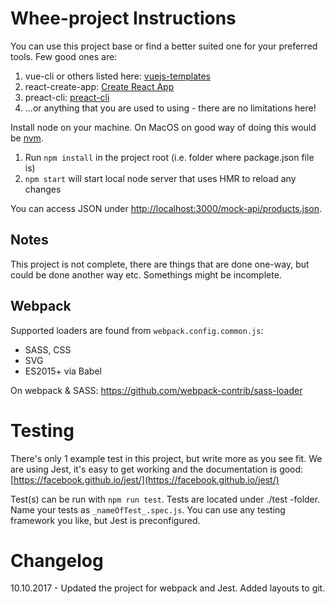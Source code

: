 # Whee-project Instructions

You can use this project base or find a better suited one for your preferred tools. Few good ones are:
1. vue-cli or others listed here: [vuejs-templates](https://github.com/vuejs-templates)
2. react-create-app: [Create React App](https://github.com/facebookincubator/create-react-app)
3. preact-cli: [preact-cli](https://github.com/developit/preact-cli)
4. ...or anything that you are used to using - there are no limitations here!

Install node on your machine. On MacOS on good way of doing this would be [nvm](https://github.com/creationix/nvm).

1. Run `npm install` in the project root (i.e. folder where package.json file is)
2. `npm start` will start local node server that uses HMR to reload any changes

You can access JSON under [http://localhost:3000/mock-api/products.json](http://localhost:3000/mock-api/products.json).

## Notes

This project is not complete, there are things that are done one-way, but could be done another way etc. Somethings might be incomplete.


## Webpack

Supported loaders are found from `webpack.config.common.js`:
- SASS, CSS
- SVG
- ES2015+ via Babel

On webpack & SASS: https://github.com/webpack-contrib/sass-loader

# Testing

There's only 1 example test in this project, but write more as you see fit. We are using Jest, it's easy to get working and the documentation is good: [https://facebook.github.io/jest/](https://facebook.github.io/jest/)

Test(s) can be run with `npm run test`. Tests are located under ./test -folder. Name your tests as `_nameOfTest_.spec.js`. You can use any testing framework you like, but Jest is preconfigured.

# Changelog
10.10.2017 - Updated the project for webpack and Jest. Added layouts to git.